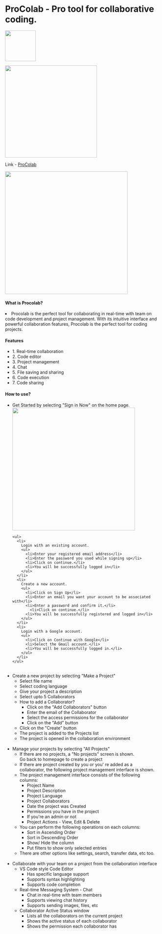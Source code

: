 # ProColab - Pro tool for collaborative coding.

<img
   style="display: inline" src="https://user-images.githubusercontent.com/59359937/186548890-2922b1df-2973-4536-b348-761b7a4c82c2.jpg"
  width="100"
/>

<img
  style="display: inline" src="https://user-images.githubusercontent.com/59359937/186301737-51d619da-dbde-4011-9973-f657784723ab.png"
  width="300"
/>

Link -
<a style="display: inline" href="https://procolab-v1.herokuapp.com/">ProColab</a>

<img
  src="https://user-images.githubusercontent.com/59359937/186280746-7d9bd5a3-ae32-4926-b24f-9af96be34a0e.jpg"
  width="400"
/>

<h4>What is Procolab?</h4>
<li>
  Procolab is the perfect tool for collaborating in real-time with team on code
  development and project management. With its intuitive interface and powerful
  collaboration features, Procolab is the perfect tool for coding projects.
</li>

<h4>Features</h4>
<ul>
  <li>1. Real-time collaboration</li>
  <li>2. Code editor</li>
  <li>3. Project management</li>
  <li>4. Chat</li>
  <li>5. File saving and sharing</li>
  <li>6. Code execution</li>
  <li>7. Code sharing</li>
</ul>

<h4>How to use?</h4>
<ul>
  <li>
    Get Started by selecting "Sign in Now" on the home page.
    <img style="display: inline" src="https://user-images.githubusercontent.com/59359937/194952072-edfeb56b-9b1b-4e39-9b4c-541686a28659.jpg" width="400">

    <ul>
      <li>
        Login with an existing account.
        <ul>
          <li>Enter your registered email address</li>
          <li>Enter the password you used while signing up</li>
          <li>Click on continue.</li>
          <li>You will be successfully logged in</li>
        </ul>
      </li>
      <li>
        Create a new account.
        <ul>
          <li>Click on Sign Up</li>
          <li>Enter an email you want your account to be associated with</li>
          <li>Enter a password and confirm it.</li>
            <li>Click on continue.</li>
          <li>You will be successfully registered and logged in</li>
        </ul>
      </li>
      <li>
        Login with a Google account.
        <ul>
          <li>Click on Continue with Google</li>
          <li>Select the Gmail account.</li>
          <li>You will be successfully logged in.</li>
        </ul>
      </li>
    </ul>
  </li>
  <br>
  <li>
    Create a new project by selecting "Make a Project"
    <ul>
      <li>Select file name</li>
      <li>Select coding language</li>
      <li>Give your project a description</li>
      <li>Select upto 5 Collaborators</li>
      <li>
        How to add a Collaborator?
        <ul>
          <li>Click on the "Add Collaborators" button</li>
          <li>Enter the email of the Collaborator</li>
          <li>Select the access permissions for the collaborator</li>
          <li>Click on the "Add" button</li>
        </ul>
      </li>
      <li>Click on the "Create" button</li>
      <li>The project is added to the Projects list</li>
      <li>The project is opened in the collaboration environment</li>
    </ul>
  </li>
  <br>
  <li>
    Manage your projects by selecting "All Projects"
    <ul>
      <li>If there are no projects, a "No projects" screen is shown. <br> Go back to homepage to create a project</li>
      <li>If there are project created by you or you' re added as a <br> collaborator, the following project management interface is shown.</li>
      <li>
        The project management interface consists of the following columns:
        <ul>
          <li>Project Name</li>
          <li>Project Description</li>
          <li>Project Language</li>
          <li>Project Collaborators</li>
          <li>Date the project was Created</li>
          <li>Permissions you have in the project</li>
          <li>If you're an admin or not</li>
          <li>Project Actions - View, Edit & Delete</li>
        </ul>
      </li>
      <li>You can perform the following operations on each columns:
        <ul>
          <li>Sort in Ascending Order</li>
          <li>Sort in Descending Order</li>
          <li>Show/ Hide the column</li>
          <li>Put filters to show only selected entries</li>
        </ul>
      </li>
      <li>There are other options like settings, search, transfer data, etc too.</li>
    </ul>
  </li>
  <br>
  <li>
   Collaborate with your team on a project from the collaboration interface
    <ul>
      <li>
        VS Code style Code Editor
        <ul>
            <li>Has specific language support</li>
            <li>Supports syntax highlighting</li>
            <li>Supports code completion</li>
        </ul>
      </li>
      <li>
        Real-time Messaging System - Chat
        <ul>
            <li>Chat in real-time with team members</li>
            <li>Supports viewing chat history</li>
            <li>Supports sending images, files, etc</li>
        </ul>
      </li>
      <li>
        Collaborator Active Status window
        <ul>
            <li>Lists all the collaborators on the current project</li>
            <li>Shows the active status of each collaborator</li>
            <li>Shows the permission each collaborator has</li>
        </ul>
      </li>
     </ul>
  </li>
  <br>
</ul>
